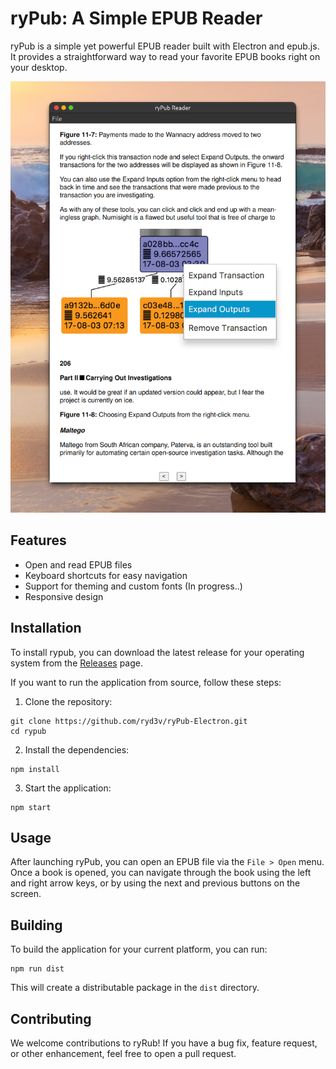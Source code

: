 ﻿# ryPub: A Simple EPUB Reader

ryPub is a simple yet powerful EPUB reader built with Electron and epub.js. It provides a straightforward way to read
your favorite EPUB books right on your desktop.

![ALT](https://github.com/ryd3v/ryPub-Electron/blob/main/Screenshot%20from%202023-08-03%2017-28-52.png)

## Features

- Open and read EPUB files
- Keyboard shortcuts for easy navigation
- Support for theming and custom fonts (In progress..)
- Responsive design

## Installation

To install rypub, you can download the latest release for your operating system from
the [Releases](https://github.com/ryd3v/ryPub-Electron/releases/tag/v1.0) page.

If you want to run the application from source, follow these steps:

1. Clone the repository:

```
git clone https://github.com/ryd3v/ryPub-Electron.git
cd rypub
```

2. Install the dependencies:

```
npm install
```

3. Start the application:

```
npm start
```

## Usage

After launching ryPub, you can open an EPUB file via the `File > Open` menu. Once a book is opened, you can navigate
through the book using the left and right arrow keys, or by using the next and previous buttons on the screen.

## Building

To build the application for your current platform, you can run:

```
npm run dist
```

This will create a distributable package in the `dist` directory.

## Contributing

We welcome contributions to ryRub! If you have a bug fix, feature request, or other enhancement, feel free to open a
pull request.
